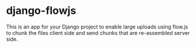django-flowjs
=============

This is an app for your Django project to enable large uploads using flow.js to chunk the files client side and send chunks that are re-assembled server side.
